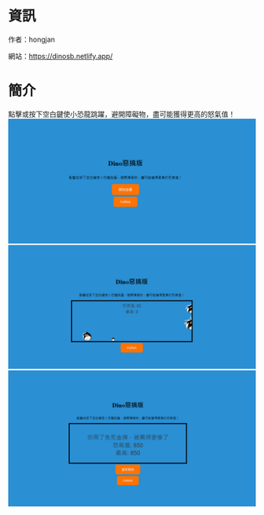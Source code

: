 # 資訊
作者：hongjan

網站：https://dinosb.netlify.app/

# 簡介
點擊或按下空白鍵使小恐龍跳躍，避開障礙物，盡可能獲得更高的怒氣值！
![alt text](image.png)
![alt text](image-1.png)
![alt text](image-2.png)